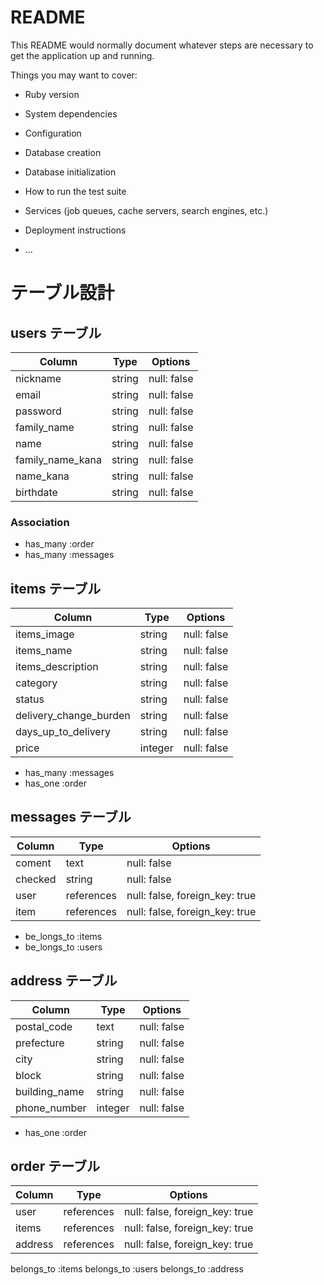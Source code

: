 # README

This README would normally document whatever steps are necessary to get the
application up and running.

Things you may want to cover:

* Ruby version

* System dependencies

* Configuration

* Database creation

* Database initialization

* How to run the test suite

* Services (job queues, cache servers, search engines, etc.)

* Deployment instructions

* ...

# テーブル設計

## users テーブル

| Column            | Type   | Options     |
| ----------------- | ------ | ----------- |
| nickname          | string | null: false |
| email             | string | null: false |
| password          | string | null: false |
| family_name       | string | null: false |
| name              | string | null: false |
| family_name_kana  | string | null: false |
| name_kana         | string | null: false |
| birthdate         | string | null: false |


### Association

- has_many :order
- has_many :messages

## items テーブル

| Column                  | Type    | Options     |
| ----------------------- | ------- | ----------- |
| items_image             | string  | null: false |
| items_name              | string  | null: false |
| items_description       | string  | null: false |
| category                | string  | null: false |
| status                  | string  | null: false |
| delivery_change_burden  | string  | null: false |
| days_up_to_delivery     | string  | null: false |
| price                   | integer | null: false |



- has_many :messages
- has_one :order

## messages テーブル

| Column        | Type       | Options                        |
| ------------- | ---------- | ------------------------------ |
| coment        | text       | null: false                    |
| checked       | string     | null: false                    |
| user          | references | null: false, foreign_key: true |
| item          | references | null: false, foreign_key: true |

- be_longs_to :items
- be_longs_to :users


## address テーブル

| Column         | Type       | Options                        |
| -------------- | ---------- | ------------------------------ |
| postal_code    | text       | null: false                    |
| prefecture     | string     | null: false                    |
| city           | string     | null: false                    |
| block          | string     | null: false                    |
| building_name  | string     | null: false                    |
| phone_number   | integer    | null: false                    |


- has_one :order


## order テーブル

| Column  | Type       | Options                        |
| ------- | ---------- | ------------------------------ |
| user    | references | null: false, foreign_key: true |
| items   | references | null: false, foreign_key: true |
| address | references | null: false, foreign_key: true |

belongs_to :items
belongs_to :users
belongs_to :address